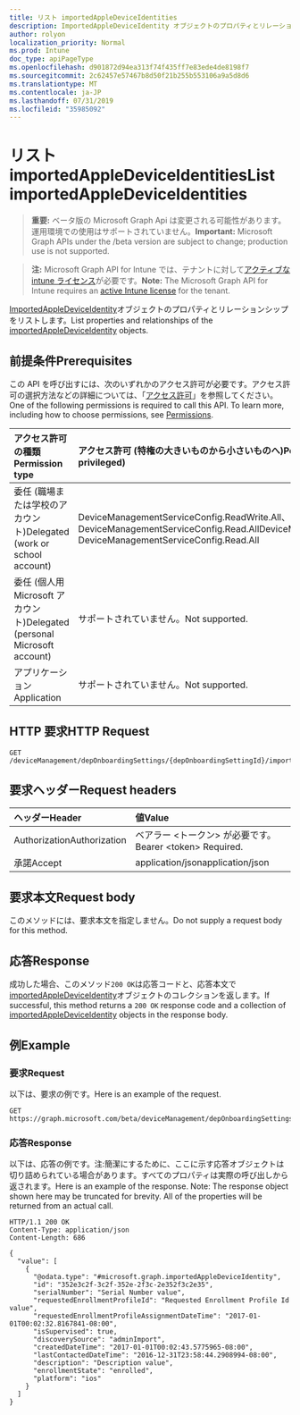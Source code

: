 ```yaml
---
title: リスト importedAppleDeviceIdentities
description: ImportedAppleDeviceIdentity オブジェクトのプロパティとリレーションシップをリストします。
author: rolyon
localization_priority: Normal
ms.prod: Intune
doc_type: apiPageType
ms.openlocfilehash: d901872d94ea313f74f435ff7e83ede4de8198f7
ms.sourcegitcommit: 2c62457e57467b8d50f21b255b553106a9a5d8d6
ms.translationtype: MT
ms.contentlocale: ja-JP
ms.lasthandoff: 07/31/2019
ms.locfileid: "35985092"
---
```

# <a name="list-importedappledeviceidentities"></a><span data-ttu-id="2d6e1-103">リスト importedAppleDeviceIdentities</span><span class="sxs-lookup"><span data-stu-id="2d6e1-103">List importedAppleDeviceIdentities</span></span>

> <span data-ttu-id="2d6e1-104">**重要:** ベータ版の Microsoft Graph Api は変更される可能性があります。運用環境での使用はサポートされていません。</span><span class="sxs-lookup"><span data-stu-id="2d6e1-104">**Important:** Microsoft Graph APIs under the /beta version are subject to change; production use is not supported.</span></span>

> <span data-ttu-id="2d6e1-105">**注:** Microsoft Graph API for Intune では、テナントに対して[アクティブな intune ライセンス](https://go.microsoft.com/fwlink/?linkid=839381)が必要です。</span><span class="sxs-lookup"><span data-stu-id="2d6e1-105">**Note:** The Microsoft Graph API for Intune requires an [active Intune license](https://go.microsoft.com/fwlink/?linkid=839381) for the tenant.</span></span>

<span data-ttu-id="2d6e1-106">[ImportedAppleDeviceIdentity](../resources/intune-enrollment-importedappledeviceidentity.md)オブジェクトのプロパティとリレーションシップをリストします。</span><span class="sxs-lookup"><span data-stu-id="2d6e1-106">List properties and relationships of the [importedAppleDeviceIdentity](../resources/intune-enrollment-importedappledeviceidentity.md) objects.</span></span>

## <a name="prerequisites"></a><span data-ttu-id="2d6e1-107">前提条件</span><span class="sxs-lookup"><span data-stu-id="2d6e1-107">Prerequisites</span></span>
<span data-ttu-id="2d6e1-p101">この API を呼び出すには、次のいずれかのアクセス許可が必要です。アクセス許可の選択方法などの詳細については、「[アクセス許可](/graph/permissions-reference)」を参照してください。</span><span class="sxs-lookup"><span data-stu-id="2d6e1-p101">One of the following permissions is required to call this API. To learn more, including how to choose permissions, see [Permissions](/graph/permissions-reference).</span></span>

|<span data-ttu-id="2d6e1-110">アクセス許可の種類</span><span class="sxs-lookup"><span data-stu-id="2d6e1-110">Permission type</span></span>|<span data-ttu-id="2d6e1-111">アクセス許可 (特権の大きいものから小さいものへ)</span><span class="sxs-lookup"><span data-stu-id="2d6e1-111">Permissions (from most to least privileged)</span></span>|
|:---|:---|
|<span data-ttu-id="2d6e1-112">委任 (職場または学校のアカウント)</span><span class="sxs-lookup"><span data-stu-id="2d6e1-112">Delegated (work or school account)</span></span>|<span data-ttu-id="2d6e1-113">DeviceManagementServiceConfig.ReadWrite.All、DeviceManagementServiceConfig.Read.All</span><span class="sxs-lookup"><span data-stu-id="2d6e1-113">DeviceManagementServiceConfig.ReadWrite.All, DeviceManagementServiceConfig.Read.All</span></span>|
|<span data-ttu-id="2d6e1-114">委任 (個人用 Microsoft アカウント)</span><span class="sxs-lookup"><span data-stu-id="2d6e1-114">Delegated (personal Microsoft account)</span></span>|<span data-ttu-id="2d6e1-115">サポートされていません。</span><span class="sxs-lookup"><span data-stu-id="2d6e1-115">Not supported.</span></span>|
|<span data-ttu-id="2d6e1-116">アプリケーション</span><span class="sxs-lookup"><span data-stu-id="2d6e1-116">Application</span></span>|<span data-ttu-id="2d6e1-117">サポートされていません。</span><span class="sxs-lookup"><span data-stu-id="2d6e1-117">Not supported.</span></span>|

## <a name="http-request"></a><span data-ttu-id="2d6e1-118">HTTP 要求</span><span class="sxs-lookup"><span data-stu-id="2d6e1-118">HTTP Request</span></span>
<!-- {
  "blockType": "ignored"
}
-->
``` http
GET /deviceManagement/depOnboardingSettings/{depOnboardingSettingId}/importedAppleDeviceIdentities
```

## <a name="request-headers"></a><span data-ttu-id="2d6e1-119">要求ヘッダー</span><span class="sxs-lookup"><span data-stu-id="2d6e1-119">Request headers</span></span>
|<span data-ttu-id="2d6e1-120">ヘッダー</span><span class="sxs-lookup"><span data-stu-id="2d6e1-120">Header</span></span>|<span data-ttu-id="2d6e1-121">値</span><span class="sxs-lookup"><span data-stu-id="2d6e1-121">Value</span></span>|
|:---|:---|
|<span data-ttu-id="2d6e1-122">Authorization</span><span class="sxs-lookup"><span data-stu-id="2d6e1-122">Authorization</span></span>|<span data-ttu-id="2d6e1-123">ベアラー &lt;トークン&gt; が必要です。</span><span class="sxs-lookup"><span data-stu-id="2d6e1-123">Bearer &lt;token&gt; Required.</span></span>|
|<span data-ttu-id="2d6e1-124">承諾</span><span class="sxs-lookup"><span data-stu-id="2d6e1-124">Accept</span></span>|<span data-ttu-id="2d6e1-125">application/json</span><span class="sxs-lookup"><span data-stu-id="2d6e1-125">application/json</span></span>|

## <a name="request-body"></a><span data-ttu-id="2d6e1-126">要求本文</span><span class="sxs-lookup"><span data-stu-id="2d6e1-126">Request body</span></span>
<span data-ttu-id="2d6e1-127">このメソッドには、要求本文を指定しません。</span><span class="sxs-lookup"><span data-stu-id="2d6e1-127">Do not supply a request body for this method.</span></span>

## <a name="response"></a><span data-ttu-id="2d6e1-128">応答</span><span class="sxs-lookup"><span data-stu-id="2d6e1-128">Response</span></span>
<span data-ttu-id="2d6e1-129">成功した場合、このメソッド`200 OK`は応答コードと、応答本文で[importedAppleDeviceIdentity](../resources/intune-enrollment-importedappledeviceidentity.md)オブジェクトのコレクションを返します。</span><span class="sxs-lookup"><span data-stu-id="2d6e1-129">If successful, this method returns a `200 OK` response code and a collection of [importedAppleDeviceIdentity](../resources/intune-enrollment-importedappledeviceidentity.md) objects in the response body.</span></span>

## <a name="example"></a><span data-ttu-id="2d6e1-130">例</span><span class="sxs-lookup"><span data-stu-id="2d6e1-130">Example</span></span>

### <a name="request"></a><span data-ttu-id="2d6e1-131">要求</span><span class="sxs-lookup"><span data-stu-id="2d6e1-131">Request</span></span>
<span data-ttu-id="2d6e1-132">以下は、要求の例です。</span><span class="sxs-lookup"><span data-stu-id="2d6e1-132">Here is an example of the request.</span></span>
``` http
GET https://graph.microsoft.com/beta/deviceManagement/depOnboardingSettings/{depOnboardingSettingId}/importedAppleDeviceIdentities
```

### <a name="response"></a><span data-ttu-id="2d6e1-133">応答</span><span class="sxs-lookup"><span data-stu-id="2d6e1-133">Response</span></span>
<span data-ttu-id="2d6e1-p102">以下は、応答の例です。注:簡潔にするために、ここに示す応答オブジェクトは切り詰められている場合があります。すべてのプロパティは実際の呼び出しから返されます。</span><span class="sxs-lookup"><span data-stu-id="2d6e1-p102">Here is an example of the response. Note: The response object shown here may be truncated for brevity. All of the properties will be returned from an actual call.</span></span>
``` http
HTTP/1.1 200 OK
Content-Type: application/json
Content-Length: 686

{
  "value": [
    {
      "@odata.type": "#microsoft.graph.importedAppleDeviceIdentity",
      "id": "352e3c2f-3c2f-352e-2f3c-2e352f3c2e35",
      "serialNumber": "Serial Number value",
      "requestedEnrollmentProfileId": "Requested Enrollment Profile Id value",
      "requestedEnrollmentProfileAssignmentDateTime": "2017-01-01T00:02:32.8167841-08:00",
      "isSupervised": true,
      "discoverySource": "adminImport",
      "createdDateTime": "2017-01-01T00:02:43.5775965-08:00",
      "lastContactedDateTime": "2016-12-31T23:58:44.2908994-08:00",
      "description": "Description value",
      "enrollmentState": "enrolled",
      "platform": "ios"
    }
  ]
}
```





